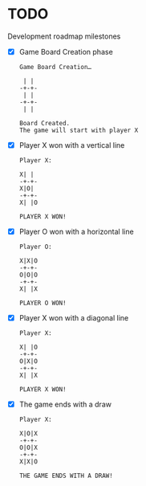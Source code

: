 # TODO

Development roadmap milestones

- [X] Game Board Creation phase

    ```
    Game Board Creation…
  
     | |
    -+-+-
     | |
    -+-+-
     | |
  
    Board Created.
    The game will start with player X
    ```

- [X] Player X won with a vertical line

    ```
    Player X:
  
    X| |
    -+-+-
    X|O|
    -+-+-
    X| |O
  
    PLAYER X WON!    
    ```
  
- [X] Player O won with a horizontal line

    ```
    Player O:
  
    X|X|O
    -+-+-
    O|O|O
    -+-+-
    X| |X
  
    PLAYER O WON!    
    ```

- [x] Player X won with a diagonal line

    ```
    Player X:
  
    X| |O
    -+-+-
    O|X|O
    -+-+-
    X| |X
  
    PLAYER X WON!    
    ```

- [x] The game ends with a draw

    ```
    Player X:
  
    X|O|X
    -+-+-
    O|O|X
    -+-+-
    X|X|O
  
    THE GAME ENDS WITH A DRAW!    
    ```